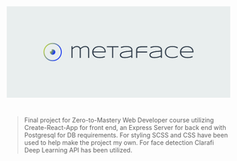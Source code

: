 ![image](https://github.com/gsbakshi/metaface/blob/master/images/cover.png)

# 

> Final project for Zero-to-Mastery Web Developer course utilizing Create-React-App for front end, an Express Server for back end with Postgresql for DB requirements. 
> For styling SCSS and CSS have been used to help make the project my own. 
> For face detection Clarafi Deep Learning API has been utilized.
